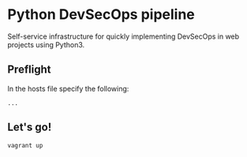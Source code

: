 # Python DevSecOps pipeline

Self-service infrastructure for quickly implementing DevSecOps in web projects using Python3.

## Preflight

In the hosts file specify the following:

```plaintext
...
```

## Let's go!

```shell
vagrant up
```
